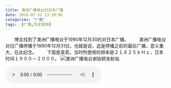 ```yaml
---
title: 澳洲广播电台对日本广播
date: 2018-07-31 13:10:06
categories: "广播"
tags:  [广播,历史音频]
---
```

　　博主找到了澳洲广播电台于1990年12月30的对日本广播。
　　澳洲广播电台对日广播停播于1990年12月31日，也就是说，这是停播之前的最后广播，意义重大，在此纪念。
　　下面是录音。当时所使用的频率是２１８２５ｋＨｚ，日本时间１９００－２０００。
![澳洲广播电台谢珀顿发射站](https://cdn-image.ibcl.us/RadioAustralia-19901230Japanese_20180731/1.jpg "澳洲广播电台谢珀顿发射站")

<!--more-->

<audio src="https://f.ibcl.us/%E9%9F%B3%E9%A2%91%E5%8F%B2%E6%96%99/%E6%BE%B3%E5%B9%BF1990%E5%B9%B412%E6%9C%8830%E6%97%A5%E5%AF%B9%E6%97%A5%E5%B9%BF%E6%92%AD/R.%E3%82%AA%E3%83%BC%E3%82%B9%E3%83%88%E3%83%A9%E3%83%AA%E3%82%A2%E6%97%A5%E6%9C%AC%E8%AA%9E%E6%94%BE%E9%80%81_19901230.mp3" controls="controls"></audio>
